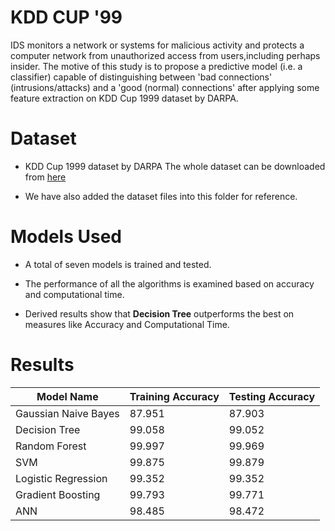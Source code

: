 # KDD CUP '99

IDS monitors a network or systems for malicious activity and protects a computer network from unauthorized access from users,including perhaps insider.
The motive of this study is to propose a predictive model (i.e. a classifier) capable of distinguishing between 'bad connections' (intrusions/attacks) and a 'good
(normal) connections' after applying some feature extraction on KDD Cup 1999 dataset by DARPA.

# Dataset
- KDD Cup 1999 dataset by DARPA
The whole dataset can be downloaded from
[here](http://kdd.ics.uci.edu/databases/kddcup99/kddcup99.html)

- We have also added the dataset files into this folder for reference.

# Models Used
- A total of seven models is trained and tested.

 - The performance of all the algorithms is examined based
on accuracy and computational time.

- Derived results show that **Decision Tree**
outperforms the best on measures like Accuracy and Computational Time.

# Results
| Model Name     | Training Accuracy | Testing Accuracy |
| ----------- | ----------- | ----------- |
Gaussian Naive Bayes|87.951|87.903|
 Decision Tree|99.058|99.052|
 Random Forest|99.997|99.969|
 SVM|99.875|99.879|
  Logistic Regression|99.352|99.352|
  Gradient Boosting|99.793|99.771|
   ANN|98.485|98.472|
